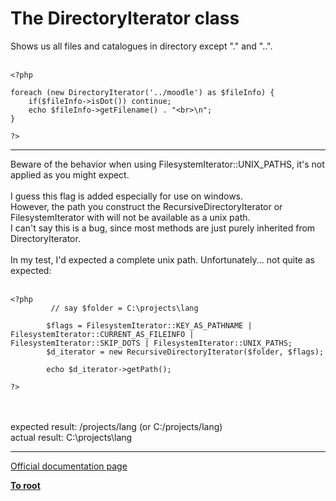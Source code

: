 # The DirectoryIterator class



Shows us all files and catalogues in directory except "." and "..".<br><br>

```
<?php

foreach (new DirectoryIterator('../moodle') as $fileInfo) {
    if($fileInfo->isDot()) continue;
    echo $fileInfo->getFilename() . "<br>\n";
}

?>
```
  

---

Beware of the behavior when using FilesystemIterator::UNIX_PATHS, it&apos;s not applied as you might expect.<br><br>I guess this flag is added especially for use on windows.<br>However, the path you construct the RecursiveDirectoryIterator or FilesystemIterator with will not be available as a unix path.<br>I can&apos;t say this is a bug, since most methods are just purely inherited from DirectoryIterator.<br><br>In my test, I&apos;d expected a complete unix path. Unfortunately... not quite as expected:<br><br>

```
<?php
         // say $folder = C:\projects\lang

        $flags = FilesystemIterator::KEY_AS_PATHNAME | FilesystemIterator::CURRENT_AS_FILEINFO | FilesystemIterator::SKIP_DOTS | FilesystemIterator::UNIX_PATHS;
        $d_iterator = new RecursiveDirectoryIterator($folder, $flags);

        echo $d_iterator->getPath();

?>
```
<br><br>expected result: /projects/lang (or C:/projects/lang)<br>actual result: C:\projects\lang  

---

[Official documentation page](https://www.php.net/manual/en/class.directoryiterator.php)

**[To root](/README.md)**